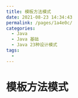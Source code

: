 ```yaml
---
title: 模板方法模式
date: 2021-08-23 14:34:43
permalink: /pages/1a4e0c/
categories:
  - Java
  - Java 基础
  - Java 23种设计模式
tags:
  - 
---
```


# 模板方法模式